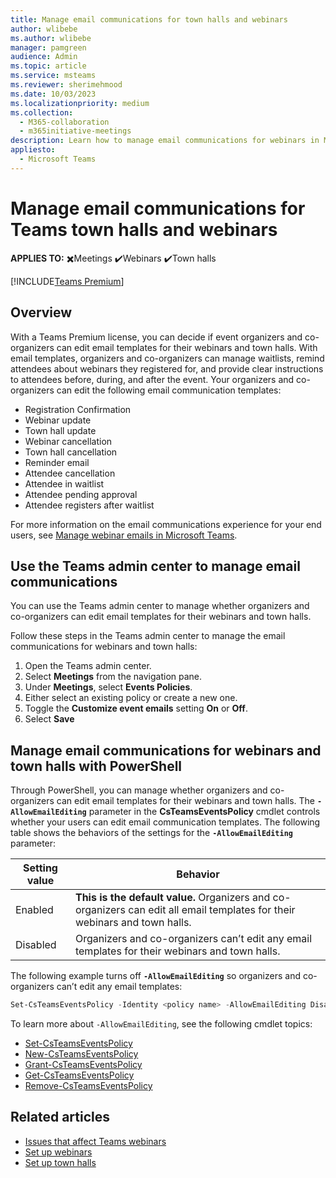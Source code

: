 ```yaml
---
title: Manage email communications for town halls and webinars
author: wlibebe
ms.author: wlibebe
manager: pamgreen
audience: Admin
ms.topic: article
ms.service: msteams
ms.reviewer: sherimehmood
ms.date: 10/03/2023
ms.localizationpriority: medium
ms.collection: 
  - M365-collaboration
  - m365initiative-meetings
description: Learn how to manage email communications for webinars in Microsoft Teams for admins.
appliesto: 
  - Microsoft Teams
---
```

# Manage email communications for Teams town halls and webinars

**APPLIES TO:** ✖️Meetings ✔️Webinars ✔️Town halls

[!INCLUDE[Teams Premium](includes/teams-premium-ecm.md)]

## Overview

With a Teams Premium license, you can decide if event organizers and co-organizers can edit email templates for their webinars and town halls. With email templates, organizers and co-organizers can manage waitlists, remind attendees about webinars they registered for, and provide clear instructions to attendees before, during, and after the event.
Your organizers and co-organizers can edit the following email communication templates:

- Registration Confirmation
- Webinar update
- Town hall update
- Webinar cancellation
- Town hall cancellation
- Reminder email
- Attendee cancellation
- Attendee in waitlist
- Attendee pending approval
- Attendee registers after waitlist

For more information on the email communications experience for your end users, see [Manage webinar emails in Microsoft Teams](https://support.microsoft.com/office/manage-webinar-emails-in-microsoft-teams-d0006848-f707-494f-b0a4-eeebcbc723be).

## Use the Teams admin center to manage email communications

You can use the Teams admin center to manage whether organizers and co-organizers can edit email templates for their webinars and town halls.

Follow these steps in the Teams admin center to manage the email communications for webinars and town halls:

1. Open the Teams admin center.
2. Select **Meetings** from the navigation pane.
3. Under **Meetings**, select **Events Policies**.
4. Either select an existing policy or create a new one.
5. Toggle the **Customize event emails** setting **On** or **Off**.
6. Select **Save**

## Manage email communications for webinars and town halls with PowerShell

Through PowerShell, you can manage whether organizers and co-organizers can edit email templates for their webinars and town halls.
The **`-AllowEmailEditing`** parameter in the **CsTeamsEventsPolicy** cmdlet controls whether your users can edit email communication templates.
The following table shows the behaviors of the settings for the **`-AllowEmailEditing`** parameter:

|Setting value| Behavior|
|---------|---------------|
|Enabled| **This is the default value.** Organizers and co-organizers can edit all email templates for their webinars and town halls.|
|Disabled| Organizers and co-organizers can’t edit any email templates for their webinars and town halls.|

The following example turns off **`-AllowEmailEditing`** so organizers and co-organizers can’t edit any email templates:

```PowerShell
Set-CsTeamsEventsPolicy -Identity <policy name> -AllowEmailEditing Disabled
```

To learn more about `-AllowEmailEditing`, see the following cmdlet topics:

- [Set-CsTeamsEventsPolicy](/powershell/module/teams/set-csteamseventspolicy)
- [New-CsTeamsEventsPolicy](/powershell/module/teams/new-csteamseventspolicy)
- [Grant-CsTeamsEventsPolicy](/powershell/module/teams/grant-csteamseventspolicy)
- [Get-CsTeamsEventsPolicy](/powershell/module/teams/get-csteamseventspolicy)
- [Remove-CsTeamsEventsPolicy](/powershell/module/teams/remove-csteamseventspolicy)

## Related articles

- [Issues that affect Teams webinars](/microsoftteams/troubleshoot/meetings/issues-with-webinars)
- [Set up webinars](set-up-webinars.md)
- [Set up town halls](set-up-town-halls.md)
